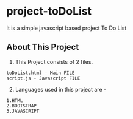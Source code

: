 # project-toDoList
It is a simple javascript based project To Do List

## About This Project 
1. This Project consists of 2 files. 
```
toDoList.html - Main FILE 
script.js - Javascript FILE
```
2. Languages used in this project are -
```
1.HTML
2.BOOTSTRAP 
3.JAVASCRIPT
```
